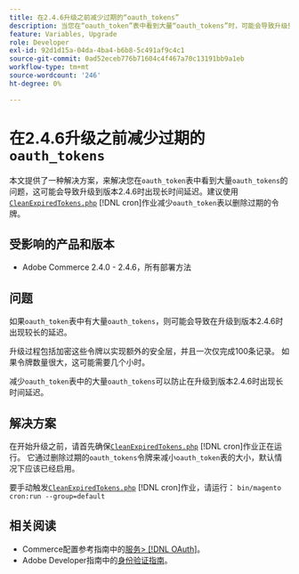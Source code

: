 ```yaml
---
title: 在2.4.6升级之前减少过期的“oauth_tokens”
description: 当您在“oauth_token”表中看到大量“oauth_tokens”时，可能会导致升级到版本2.4.6时出现长时间延迟，本文提供了这个问题的解决方案。建议使用CleanExpiredTokens.php减少“oauth_token”表。
feature: Variables, Upgrade
role: Developer
exl-id: 92d1d15a-04da-4ba4-b6b8-5c491af9c4c1
source-git-commit: 0ad52eceb776b71604c4f467a70c13191bb9a1eb
workflow-type: tm+mt
source-wordcount: '246'
ht-degree: 0%

---
```


# 在2.4.6升级之前减少过期的`oauth_tokens`

本文提供了一种解决方案，来解决您在`oauth_token`表中看到大量`oauth_tokens`的问题，这可能会导致升级到版本2.4.6时出现长时间延迟。建议使用[`CleanExpiredTokens.php`](https://github.com/magento/magento2/blob/2.4.5-p2/app/code/Magento/Integration/Cron/CleanExpiredTokens.php) [!DNL cron]作业减少`oauth_token`表以删除过期的令牌。

## 受影响的产品和版本

* Adobe Commerce 2.4.0 - 2.4.6，所有部署方法

## 问题

如果`oauth_token`表中有大量`oauth_tokens`，则可能会导致在升级到版本2.4.6时出现较长的延迟。

升级过程包括加密这些令牌以实现额外的安全层，并且一次仅完成100条记录。 如果令牌数量很大，这可能需要几个小时。

减少`oauth_token`表中的大量`oauth_tokens`可以防止在升级到版本2.4.6时出现长时间延迟。

## 解决方案

在开始升级之前，请首先确保[`CleanExpiredTokens.php`](https://github.com/magento/magento2/blob/2.4.5-p2/app/code/Magento/Integration/Cron/CleanExpiredTokens.php) [!DNL cron]作业正在运行。 它通过删除过期的`oauth_tokens`令牌来减小`oauth_token`表的大小，默认情况下应该已经启用。

要手动触发[`CleanExpiredTokens.php`](https://github.com/magento/magento2/blob/2.4.5-p2/app/code/Magento/Integration/Cron/CleanExpiredTokens.php) [!DNL cron]作业，请运行：
```bin/magento cron:run --group=default```

## 相关阅读

* Commerce配置参考指南中的[服务> [!DNL OAuth]](https://experienceleague.adobe.com/docs/commerce-admin/config/services/oauth.html)。
* Adobe Developer指南中的[身份验证指南](https://developer.adobe.com/developer-console/docs/guides/authentication/)。

